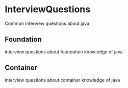# InterviewQuestions
Common interview questions about java

## Foundation
interview questions about foundation knowledge of java

## Container
interview questions about container knowledge of java
